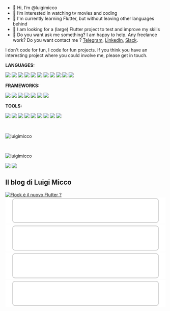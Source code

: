 <br />

- 👋  Hi, I’m @luigimicco
- 👀  I’m interested in watching tv movies and coding
- 🌱  I'm currently learning Flutter, but without leaving other languages ​​behind
- 💞️  I am looking for a (large) Flutter project to test and improve my skills
- 💼  Do you want ask me something? I am happy to help. Any freelance work? Do you want contact me ? [Telegram](https://t.me/luigimicco), [LinkedIn](https://www.linkedin.com/in/luigi-micco/), [Slack](https://join.slack.com/t/luigimicco/shared_invite/zt-10ulfkb43-ObGWUbgYh8m1kBsJXLWHtg).

I don't code for fun, I code for fun projects. If you think you have an interesting project where you could involve me, please get in touch.

**LANGUAGES:** 

![](https://img.shields.io/badge/C%23-239120?style=for-the-badge&logo=c-sharp&logoColor=white)
![](https://img.shields.io/badge/c-A8B9CC?style=for-the-badge&logo=c&logoColor=white)
![](https://img.shields.io/badge/PHP-777BB4?style=for-the-badge&logo=PHP&logoColor=white)
![](https://img.shields.io/badge/Dart-0175C2?style=for-the-badge&logo=dart&logoColor=white)
![](https://img.shields.io/badge/Javascript-F7DF1E?style=for-the-badge&logo=javascript&logoColor=white)
![](https://img.shields.io/badge/Java-007396?style=for-the-badge&logo=java&logoColor=white)
![](https://img.shields.io/badge/.NET-512BD4?style=for-the-badge&logo=.NET&logoColor=white)
![](https://img.shields.io/badge/HTML5-E34F262?style=for-the-badge&logo=Html5&logoColor=white)
![](https://img.shields.io/badge/CSS3-1572B6?style=for-the-badge&logo=css3&logoColor=white)
![](https://img.shields.io/badge/Sass-CC6699?style=for-the-badge&logo=sass&logoColor=white)
![](https://img.shields.io/badge/MySQL-4479A1?style=for-the-badge&logo=MySQL&logoColor=white)

**FRAMEWORKS:** 

![](https://img.shields.io/badge/jQuery-0769AD?style=for-the-badge&logo=jquery&logoColor=white)
![](https://img.shields.io/badge/Bootstrap-7952B3?style=for-the-badge&logo=bootstrap&logoColor=white)
![](https://img.shields.io/badge/Codeigniter-EF4223?style=for-the-badge&logo=codeigniter&logoColor=white)
![](https://img.shields.io/badge/Vue.js-4FC08D?style=for-the-badge&logo=vue.js&logoColor=white)
![](https://img.shields.io/badge/Laravel-FF2D20?style=for-the-badge&logo=Laravel&logoColor=white)
![](https://img.shields.io/badge/Flutter-02569B?style=for-the-badge&logo=flutter&logoColor=white)
![](https://img.shields.io/badge/Xamarin-3498DB?style=for-the-badge&logo=xamarin&logoColor=white)

**TOOLS:** 

![](https://img.shields.io/badge/Node.js-43853D?style=for-the-badge&logo=node.js&logoColor=white)
![](https://img.shields.io/badge/Composer-7952B3?style=for-the-badge&logo=composer&logoColor=white)
![](https://img.shields.io/badge/Git-F05032?style=for-the-badge&logo=git&logoColor=white)
![](https://img.shields.io/badge/Visualstudio-5C2D91?style=for-the-badge&logo=visualstudio&logoColor=white)
![](https://img.shields.io/badge/Visual_Studio_Code-0078D4?style=for-the-badge&logo=visual%20studio%20code&logoColor=white)
![](https://img.shields.io/badge/Androidstudio-3DDC84?style=for-the-badge&logo=androidstudio&logoColor=white)
![](https://img.shields.io/badge/Slack-4A154B?style=for-the-badge&logo=slack&logoColor=white)
![](https://img.shields.io/badge/Zoom-2D8CFF?style=for-the-badge&logo=zoom&logoColor=white)
![](https://img.shields.io/badge/Postman-FF6C37?style=for-the-badge&logo=postman&logoColor=white)

<br />
<p><img width='600' src="https://github-readme-stats.vercel.app/api/top-langs?username=luigimicco&count_private=true&show_icons=true&locale=en&layout=compact" alt="luigimicco" /></p>
<br />
<p><img width='600' src="https://github-readme-stats.vercel.app/api?username=luigimicco&count_private=true&show_icons=true&theme=gotham" alt="luigimicco" /></p>

![](https://img.shields.io/github/followers/luigimicco?label=follow&style=social)
![](https://visitor-badge.glitch.me/badge?page_id=luigimicco.luigimicco)  

<!-- blog-post-list:start -->
## Il blog di Luigi Micco

[![Flock è il nuovo Flutter ?](https://raw.githubusercontent.com/luigimicco/luigimicco/main/blog-post-list-output/Il_blog_di_Luigi_Micco/Flock_è_il_nuovo_Flutter__.svg)](https://luigimicco.blogspot.com/2024/11/flock-e-il-nuovo-flutter.html)
[![Project IDX + node + php + mysql: un ambiente di sviluppo completo per progetti Laravel](https://raw.githubusercontent.com/luigimicco/luigimicco/main/blog-post-list-output/Il_blog_di_Luigi_Micco/Project_IDX_+_node_+_php_+_mysql__un_ambiente_di_sviluppo_completo_per_progetti_Laravel.svg)](https://luigimicco.blogspot.com/2024/10/project-idx-node-php-mysql-un-ambiente.html)
[![Flutter: labirinti e pathfinding - Parte 2](https://raw.githubusercontent.com/luigimicco/luigimicco/main/blog-post-list-output/Il_blog_di_Luigi_Micco/Flutter__labirinti_e_pathfinding_-_Parte_2.svg)](https://luigimicco.blogspot.com/2024/07/flutter-labirinti-e-pathfinding-parte-2.html)
[![Flutter: labirinti e pathfinding - Parte 1](https://raw.githubusercontent.com/luigimicco/luigimicco/main/blog-post-list-output/Il_blog_di_Luigi_Micco/Flutter__labirinti_e_pathfinding_-_Parte_1.svg)](https://luigimicco.blogspot.com/2024/06/flutter-labirinti-e-pathfinding-parte-1.html)
[![Github: deploy automatico sul push con accesso FTP](https://raw.githubusercontent.com/luigimicco/luigimicco/main/blog-post-list-output/Il_blog_di_Luigi_Micco/Github__deploy_automatico_sul_push_con_accesso_FTP.svg)](https://luigimicco.blogspot.com/2024/05/github-deploy-automatico-sul-push-con.html)


<!-- blog-post-list:end -->


<!---
luigimicco/luigimicco is a ✨ special ✨ repository because its `README.md` (this file) appears on your GitHub profile.
You can click the Preview link to take a look at your changes.
--->
